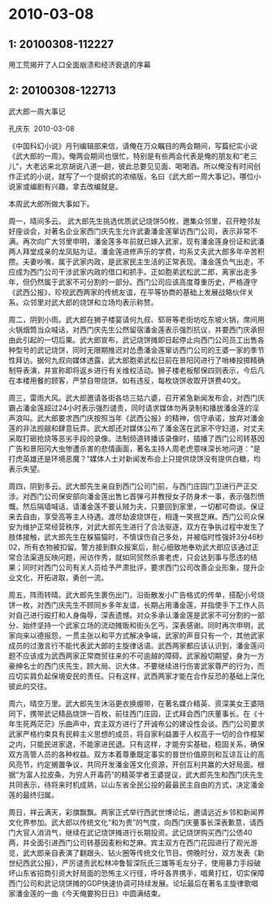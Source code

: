 # 2010-03-08

## 1: 20100308-112227

用工荒揭开了人口全面崩溃和经济衰退的序幕

## 2: 20100308-122713

武大郎一周大事记

孔庆东  2010-03-08

《中国科幻小说》月刊编辑部来信，请俺在万众瞩目的两会期间，写篇纪实小说《武大郎的一周》。俺两会期间也很忙，特别是有些两会代表是俺的朋友和“老三儿”，大老远来北京胡说八道一趟，彼此总要见见面、喝喝酒。所以俺没有时间创作正式的小说，就写了一个提纲式的浓缩版，名曰《武大郎一周大事记》。哪位小说家或编剧有兴趣，拿去改编就是。

本周武大郎所做大事如下。

周一，晴间多云。 武大郎先生挑选优质武记烧饼50枚，邀集众邻里，召开睦邻友好座谈会，对著名企业家西门庆先生允许武妻潘金莲窜访西门公司，表示非常不满。再次向广大邻里申明，潘金莲多年前就已嫁入武家，现有潘金莲身份证和武潘两人拜堂成亲的龙凤贴为证。潘金莲进修声乐的学费，均系丈夫武大郎多年辛苦积攒。夫妻吵嘴，属于武家内政，是武家民主生活的正常表现。潘金莲负气出走，不应成为西门公司干涉武家内政的借口和抓手。正如胞弟武松武二郎，离家出走多年，但仍然属于武家不可分割的一部分。西门公司应该高度尊重历史，严格遵守《武西公报》，珍视武西两家的传统友谊，在平等协商的基础上发展战略伙伴关系。众邻里对武大郎的烧饼和立场均表示称赞。

周二，阴到小雨。武大郎在狮子楼宴请何九叔、郓哥等老街坊吃东坡火锅，席间用火锅烟筒当众喊话，对西门庆先生公然留宿潘金莲表示强烈抗议，并要西门庆承担由此引起的一切后果。武大郎宣布，武记烧饼摊即日起停止向西门公司员工出售各种型号的武记烧饼，同时无限期推迟对怂恿潘金莲窜访西门公司的王婆一家的季节性拜访。据何九叔向媒体透露，武大郎胞弟武松日前在景阳冈进行了哨棒投掷精确制导表演，并宣称即将返乡进行有关维权活动。狮子楼老板郁保四则表示，今后凡在本楼用餐的顾客，严禁自带烧饼。如有违反，每枚烧饼收取开饼费40文。

周三，雷雨大风。武大郎邀请各街各坊三姑六婆，召开紧急新闻发布会，对西门庆霸占潘金莲超过24小时表示强烈谴责，同时请求媒体勿再录制和播放潘金莲的淫声浪叫。武大郎要求西门庆按照当年《武西公报》的精神，信守承诺，放弃对潘金莲的非法觊觎和肆意玩弄。武大郎还对媒体公布了潘金莲在武家不守妇道，对丈夫采取打砸抢烧等恶劣手段的录像。法制频道转播该录像时，插播了西门公司转基因广告和景阳冈大虫惨遭杀害的悲情画面，著名主持人周老虎意味深长地问道：“是打虎英雄还是环境恶魔？”媒体人士对新闻发布会上只提供烧饼没有提供白糖，均表示失望。

周四，阴到多云。武大郎先生亲自到西门公司门前，与西门庄园门卫进行严正交涉。对西门公司保安部向潘金莲出售匕首弹弓并教授女子防身术一事，表示强烈愤慨。然后隔墙喊话，请潘金莲不要认贼为夫，只要回到家里，一切都可商谈。保证来去自由，享受高等主人待遇。渡尽劫波烧饼在，相逢一笑抿芝麻。西门公司众保安为维护正常经营秩序，对武大郎先生进行了合法驱逐，双方在争执过程中发生了肢体接触，武大郎先生在躲猫猫时，不慎误伤自己多处，并被临时性强奸3分46秒02，所有衣物被扣留。警方接到群众报案后，耐心细致地奉劝武大郎应该通过正常合法渠道反映问题，闹访作秀，就如同贸然杀害老虎，只会达到事与愿违的结果；同时对西门公司有关人员给予严肃批评，要求西门公司改善企业形象，提升企业文化，开拓进取，勇创一流。

周五，阵雨转晴。武大郎先生裹伤出门，沿街散发小广告格式的传单，搭配小号烧饼一枚，对西门庆先生不顾同乡多年友谊，长期占用潘金莲，并指使手下工作人员对自己进行殴打和人身侮辱，深表遗憾。对众多承认潘金莲是武家不可分割的一部分、始终坚持一个武家立场的流动摊贩和街头乞丐，深表感谢。同时再次申明，武家向来以德报怨，一贯主张以和平方式解决争端，武家的声音只有一个，其他武家成员的过激言行不能代表武大郎的主旋律话语。武西两家都应该认识到，潘金莲问题不应该成为武西两家正常商贸往来的不可逾越的障碍。武家殷切期望，身为一方豪绅名士的西门庆先生，顾大局、识大体，不要继续进行伤害武家尊严的行为，而应切实肩负起保境安民的责任。只有这样，武西两家才能在合作反恐的基础上深化彼此的交往。

周六，晴空万里。武大郎先生沐浴更衣换绷带，在著名媒介精英、资深美女王婆陪同下，携带武记精品烧饼一百枚，前往西门庄园，正式拜会西门庆董事长。在《十年生死两茫茫》乐曲声中，宾主双方进行了开诚布公的建设性会谈。西门公司要求武家严格约束具有民粹主义思想的成员，将自家利益置于人权高于一切的合作框架之内，只能民进家退，不能家进民退。只有这样，才能夯实基础，稳固关系，确保双方高管人员的各种权益。双方本着尊重既定事实的普世价值原则和互谅互让的高风亮节，约定搁置争议，共同开发潘金莲文化资源，开创互利共赢的大好局面。根据“为富人拉皮条，为穷人开毒药”的精英学者王婆提议，武大郎先生和西门庆先生共同表示，待将来时机成熟，以山东省全民公投的最最民主自由的方式，决定潘金莲的最终归属。

周日，祥云满天，彩旗飘飘。两家正式举行西武世博论坛，邀请远近乡邻和新闻界文化界参加。武大郎以传统文化“和为贵”的气度，向西门庆董事长深表歉意，请西门大官人消消气，继续在武记烧饼摊进行长期投资。武记烧饼购买西门公债40两，并全面引进西门公司转基因麦粉和芝麻。宾主双方在西门花园进行了观光游览，武大郎亲自表演了翻跟头、钻火圈等传统文化节目。傍晚时分，双方发表《新世纪西武公报》，严厉谴责武松林冲鲁智深阮氏三雄等毛左分子，使用暴力手段破坏山东省招商引资大好局面的恐怖主义行径，呼吁各界携手，唱黄打红，切实保障西门公司和武记烧饼摊的GDP快速协调可持续发展。论坛最后在著名主旋律歌唱家潘金莲的一曲《今天俺要狗日日》中圆满结束。

